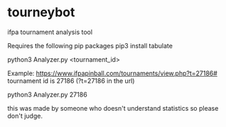 # tourneybot
ifpa tournament analysis tool

Requires the following pip packages
pip3 install tabulate

python3 Analyzer.py <tournament_id>

Example:
https://www.ifpapinball.com/tournaments/view.php?t=27186#
tournament id is 27186 (?t=27186 in the url)

python3 Analyzer.py 27186

this was made by someone who doesn't understand statistics so please don't judge.
